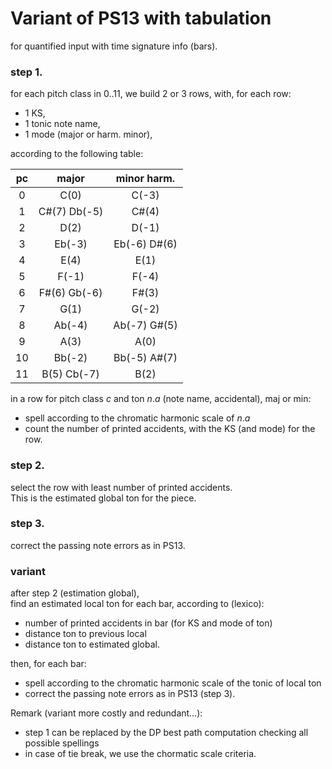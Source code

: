 # Variant of PS13 with tabulation
for quantified input with time signature info (bars). 

### step 1.
for each pitch class in 0..11, 
we build 2 or 3 rows, with, for each row:
- 1 KS,
- 1 tonic note name, 
- 1 mode (major or harm. minor),  

according to the following table:

| pc | major        | minor harm.  |
|:--:|:------------:|:------------:|
|  0 | C(0)         | C(-3)        |
|  1 | C#(7) Db(-5) | C#(4)        |
|  2 | D(2)         | D(-1)        |
|  3 | Eb(-3)       | Eb(-6) D#(6) |
|  4 | E(4)         | E(1)         |
|  5 | F(-1)        | F(-4)        |
|  6 | F#(6) Gb(-6) | F#(3)        |
|  7 | G(1)         | G(-2)        |
|  8 | Ab(-4)       | Ab(-7) G#(5) |
|  9 | A(3)         | A(0)         |
| 10 | Bb(-2)       | Bb(-5) A#(7) |
| 11 | B(5) Cb(-7)  | B(2)         |

in a row for pitch class $c$ and ton $n.a$ (note name, accidental), maj or min:
- spell according to the chromatic harmonic scale of $n.a$
- count the number of printed accidents, with the KS (and mode) for the row.

### step 2.
select the row with least number of printed accidents.  
This is the estimated global ton for the piece.

### step 3.
correct the passing note errors as in PS13.

### variant
after step 2 (estimation global),  
find an estimated local ton for each bar, according to (lexico):
- number of printed accidents in bar (for KS and mode of ton)
- distance ton to previous local
- distance ton to estimated global.

then, for each bar:
- spell according to the chromatic harmonic scale of the tonic of local ton
- correct the passing note errors as in PS13 (step 3).

Remark (variant more costly and redundant...):
- step 1 can be replaced by the DP best path computation checking
  all possible spellings
- in case of tie break, we use the chormatic scale criteria.


